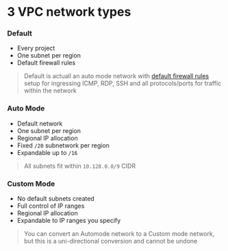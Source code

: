 # 3 VPC network types

### Default
* Every project
* One subnet per region
* Default firewall rules

> Default is actuall an auto mode network with [default firewall rules](https://cloud.google.com/vpc/docs/firewalls#more_rules_default_vpc)
> setup for ingressing ICMP, RDP, SSH and all protocols/ports for
> traffic within the network

### Auto Mode
* Default network
* One subnet per region
* Regional IP allocation
* Fixed `/20` subnetwork per region
* Expandable up to `/16`

> All subnets fit within `10.128.0.0/9` CIDR

### Custom Mode
* No default subnets created
* Full control of IP ranges
* Regional IP allocation
* Expandable to IP ranges you specify

> You can convert an Automode network to a Custom mode network,
> but this is a uni-directional conversion and cannot be undone
